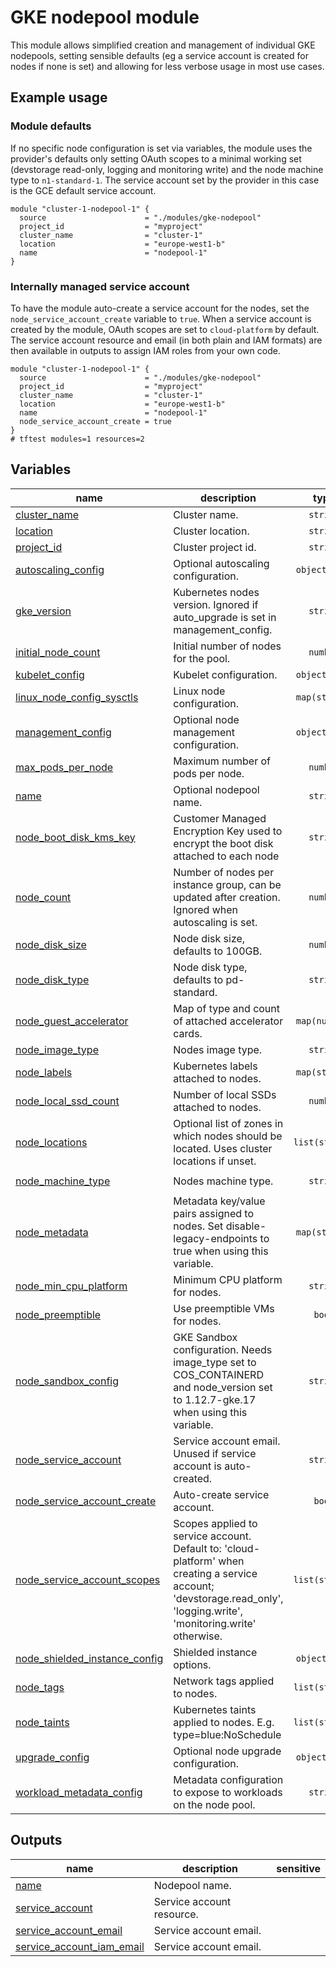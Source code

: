 # GKE nodepool module

This module allows simplified creation and management of individual GKE nodepools, setting sensible defaults (eg a service account is created for nodes if none is set) and allowing for less verbose usage in most use cases.

## Example usage

### Module defaults

If no specific node configuration is set via variables, the module uses the provider's defaults only setting OAuth scopes to a minimal working set (devstorage read-only, logging and monitoring write) and the node machine type to `n1-standard-1`. The service account set by the provider in this case is the GCE default service account.

```hcl
module "cluster-1-nodepool-1" {
  source                      = "./modules/gke-nodepool"
  project_id                  = "myproject"
  cluster_name                = "cluster-1"
  location                    = "europe-west1-b"
  name                        = "nodepool-1"
}
```

### Internally managed service account

To have the module auto-create a service account for the nodes, set the `node_service_account_create` variable to `true`. When a service account is created by the module, OAuth scopes are set to `cloud-platform` by default. The service account resource and email (in both plain and IAM formats) are then available in outputs to assign IAM roles from your own code.

```hcl
module "cluster-1-nodepool-1" {
  source                      = "./modules/gke-nodepool"
  project_id                  = "myproject"
  cluster_name                = "cluster-1"
  location                    = "europe-west1-b"
  name                        = "nodepool-1"
  node_service_account_create = true
}
# tftest modules=1 resources=2
```
<!-- BEGIN TFDOC -->

## Variables

| name | description | type | required | default |
|---|---|:---:|:---:|:---:|
| [cluster_name](variables.tf#L26) | Cluster name. | <code>string</code> | ✓ |  |
| [location](variables.tf#L59) | Cluster location. | <code>string</code> | ✓ |  |
| [project_id](variables.tf#L210) | Cluster project id. | <code>string</code> | ✓ |  |
| [autoscaling_config](variables.tf#L17) | Optional autoscaling configuration. | <code title="object&#40;&#123;&#10;  min_node_count &#61; number&#10;  max_node_count &#61; number&#10;&#125;&#41;">object&#40;&#123;&#8230;&#125;&#41;</code> |  | <code>null</code> |
| [gke_version](variables.tf#L31) | Kubernetes nodes version. Ignored if auto_upgrade is set in management_config. | <code>string</code> |  | <code>null</code> |
| [initial_node_count](variables.tf#L37) | Initial number of nodes for the pool. | <code>number</code> |  | <code>1</code> |
| [kubelet_config](variables.tf#L43) | Kubelet configuration. | <code title="object&#40;&#123;&#10;  cpu_cfs_quota        &#61; string&#10;  cpu_cfs_quota_period &#61; string&#10;  cpu_manager_policy   &#61; string&#10;&#125;&#41;">object&#40;&#123;&#8230;&#125;&#41;</code> |  | <code>null</code> |
| [linux_node_config_sysctls](variables.tf#L53) | Linux node configuration. | <code>map&#40;string&#41;</code> |  | <code>null</code> |
| [management_config](variables.tf#L64) | Optional node management configuration. | <code title="object&#40;&#123;&#10;  auto_repair  &#61; bool&#10;  auto_upgrade &#61; bool&#10;&#125;&#41;">object&#40;&#123;&#8230;&#125;&#41;</code> |  | <code>null</code> |
| [max_pods_per_node](variables.tf#L73) | Maximum number of pods per node. | <code>number</code> |  | <code>null</code> |
| [name](variables.tf#L79) | Optional nodepool name. | <code>string</code> |  | <code>null</code> |
| [node_boot_disk_kms_key](variables.tf#L85) | Customer Managed Encryption Key used to encrypt the boot disk attached to each node | <code>string</code> |  | <code>null</code> |
| [node_count](variables.tf#L91) | Number of nodes per instance group, can be updated after creation. Ignored when autoscaling is set. | <code>number</code> |  | <code>null</code> |
| [node_disk_size](variables.tf#L97) | Node disk size, defaults to 100GB. | <code>number</code> |  | <code>100</code> |
| [node_disk_type](variables.tf#L103) | Node disk type, defaults to pd-standard. | <code>string</code> |  | <code>&#34;pd-standard&#34;</code> |
| [node_guest_accelerator](variables.tf#L109) | Map of type and count of attached accelerator cards. | <code>map&#40;number&#41;</code> |  | <code>&#123;&#125;</code> |
| [node_image_type](variables.tf#L115) | Nodes image type. | <code>string</code> |  | <code>null</code> |
| [node_labels](variables.tf#L121) | Kubernetes labels attached to nodes. | <code>map&#40;string&#41;</code> |  | <code>&#123;&#125;</code> |
| [node_local_ssd_count](variables.tf#L127) | Number of local SSDs attached to nodes. | <code>number</code> |  | <code>0</code> |
| [node_locations](variables.tf#L132) | Optional list of zones in which nodes should be located. Uses cluster locations if unset. | <code>list&#40;string&#41;</code> |  | <code>null</code> |
| [node_machine_type](variables.tf#L138) | Nodes machine type. | <code>string</code> |  | <code>&#34;n1-standard-1&#34;</code> |
| [node_metadata](variables.tf#L144) | Metadata key/value pairs assigned to nodes. Set disable-legacy-endpoints to true when using this variable. | <code>map&#40;string&#41;</code> |  | <code>null</code> |
| [node_min_cpu_platform](variables.tf#L150) | Minimum CPU platform for nodes. | <code>string</code> |  | <code>null</code> |
| [node_preemptible](variables.tf#L156) | Use preemptible VMs for nodes. | <code>bool</code> |  | <code>null</code> |
| [node_sandbox_config](variables.tf#L162) | GKE Sandbox configuration. Needs image_type set to COS_CONTAINERD and node_version set to 1.12.7-gke.17 when using this variable. | <code>string</code> |  | <code>null</code> |
| [node_service_account](variables.tf#L168) | Service account email. Unused if service account is auto-created. | <code>string</code> |  | <code>null</code> |
| [node_service_account_create](variables.tf#L174) | Auto-create service account. | <code>bool</code> |  | <code>false</code> |
| [node_service_account_scopes](variables.tf#L182) | Scopes applied to service account. Default to: 'cloud-platform' when creating a service account; 'devstorage.read_only', 'logging.write', 'monitoring.write' otherwise. | <code>list&#40;string&#41;</code> |  | <code>&#91;&#93;</code> |
| [node_shielded_instance_config](variables.tf#L188) | Shielded instance options. | <code title="object&#40;&#123;&#10;  enable_secure_boot          &#61; bool&#10;  enable_integrity_monitoring &#61; bool&#10;&#125;&#41;">object&#40;&#123;&#8230;&#125;&#41;</code> |  | <code>null</code> |
| [node_tags](variables.tf#L197) | Network tags applied to nodes. | <code>list&#40;string&#41;</code> |  | <code>null</code> |
| [node_taints](variables.tf#L203) | Kubernetes taints applied to nodes. E.g. type=blue:NoSchedule | <code>list&#40;string&#41;</code> |  | <code>&#91;&#93;</code> |
| [upgrade_config](variables.tf#L215) | Optional node upgrade configuration. | <code title="object&#40;&#123;&#10;  max_surge       &#61; number&#10;  max_unavailable &#61; number&#10;&#125;&#41;">object&#40;&#123;&#8230;&#125;&#41;</code> |  | <code>null</code> |
| [workload_metadata_config](variables.tf#L224) | Metadata configuration to expose to workloads on the node pool. | <code>string</code> |  | <code>&#34;GKE_METADATA&#34;</code> |

## Outputs

| name | description | sensitive |
|---|---|:---:|
| [name](outputs.tf#L17) | Nodepool name. |  |
| [service_account](outputs.tf#L22) | Service account resource. |  |
| [service_account_email](outputs.tf#L31) | Service account email. |  |
| [service_account_iam_email](outputs.tf#L36) | Service account email. |  |

<!-- END TFDOC -->
